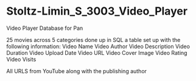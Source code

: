 # Stoltz-Limin_S_3003_Video_Player
Video Player Database for Pan

25 movies across 5 categories done up in SQL 
 a table set up with the following information:
 Video Name
 Video Author
 Video Description
 Video Duration
 Video Upload Date
 Video URL
 Video Cover Image
 Video Rating
 Video Visits

 All URLS from YouTube along with the publishing author
